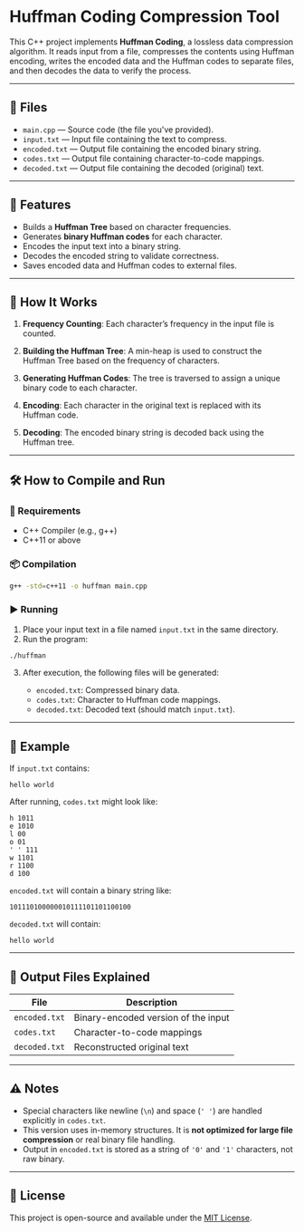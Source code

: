
# Huffman Coding Compression Tool

This C++ project implements **Huffman Coding**, a lossless data compression algorithm. It reads input from a file, compresses the contents using Huffman encoding, writes the encoded data and the Huffman codes to separate files, and then decodes the data to verify the process.

---

## 📁 Files

* `main.cpp` — Source code (the file you've provided).
* `input.txt` — Input file containing the text to compress.
* `encoded.txt` — Output file containing the encoded binary string.
* `codes.txt` — Output file containing character-to-code mappings.
* `decoded.txt` — Output file containing the decoded (original) text.

---

## 🚀 Features

* Builds a **Huffman Tree** based on character frequencies.
* Generates **binary Huffman codes** for each character.
* Encodes the input text into a binary string.
* Decodes the encoded string to validate correctness.
* Saves encoded data and Huffman codes to external files.

---

## 🧠 How It Works

1. **Frequency Counting**:
   Each character’s frequency in the input file is counted.

2. **Building the Huffman Tree**:
   A min-heap is used to construct the Huffman Tree based on the frequency of characters.

3. **Generating Huffman Codes**:
   The tree is traversed to assign a unique binary code to each character.

4. **Encoding**:
   Each character in the original text is replaced with its Huffman code.

5. **Decoding**:
   The encoded binary string is decoded back using the Huffman tree.

---

## 🛠️ How to Compile and Run

### 🔧 Requirements

* C++ Compiler (e.g., g++)
* C++11 or above

### 📦 Compilation

```bash
g++ -std=c++11 -o huffman main.cpp
```

### ▶️ Running

1. Place your input text in a file named `input.txt` in the same directory.
2. Run the program:

```bash
./huffman
```

3. After execution, the following files will be generated:

   * `encoded.txt`: Compressed binary data.
   * `codes.txt`: Character to Huffman code mappings.
   * `decoded.txt`: Decoded text (should match `input.txt`).

---

## 📌 Example

If `input.txt` contains:

```
hello world
```

After running, `codes.txt` might look like:

```
h 1011
e 1010
l 00
o 01
' ' 111
w 1101
r 1100
d 100
```

`encoded.txt` will contain a binary string like:

```
101110100000010111101101100100
```

`decoded.txt` will contain:

```
hello world
```

---

## 📂 Output Files Explained

| File          | Description                         |
| ------------- | ----------------------------------- |
| `encoded.txt` | Binary-encoded version of the input |
| `codes.txt`   | Character-to-code mappings          |
| `decoded.txt` | Reconstructed original text         |

---

## ⚠️ Notes

* Special characters like newline (`\n`) and space (`' '`) are handled explicitly in `codes.txt`.
* This version uses in-memory structures. It is **not optimized for large file compression** or real binary file handling.
* Output in `encoded.txt` is stored as a string of `'0'` and `'1'` characters, not raw binary.

---

## 📄 License

This project is open-source and available under the [MIT License](https://opensource.org/licenses/MIT).

